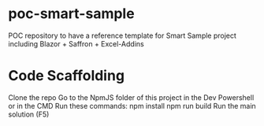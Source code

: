 # poc-smart-sample
POC repository to have a reference template for Smart Sample project including Blazor + Saffron + Excel-Addins

# Code Scaffolding
Clone the repo
Go to the NpmJS folder of this project in the Dev Powershell or in the CMD
Run these commands:
npm install
npm run build
Run the main solution (F5)
